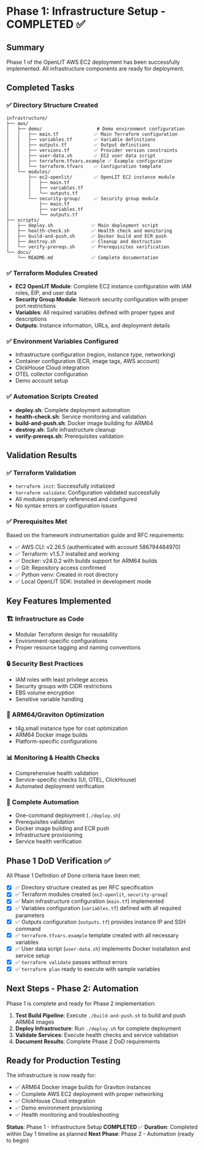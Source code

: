 # Phase 1: Infrastructure Setup - COMPLETED ✅

## Summary

Phase 1 of the OpenLIT AWS EC2 deployment has been successfully implemented. All infrastructure components are ready for deployment.

## Completed Tasks

### ✅ Directory Structure Created
```
infrastructure/
├── aws/
│   ├── demo/                    # Demo environment configuration
│   │   ├── main.tf             ✅ Main Terraform configuration
│   │   ├── variables.tf        ✅ Variable definitions
│   │   ├── outputs.tf          ✅ Output definitions
│   │   ├── versions.tf         ✅ Provider version constraints
│   │   ├── user-data.sh        ✅ EC2 user data script
│   │   ├── terraform.tfvars.example ✅ Example configuration
│   │   └── terraform.tfvars    ✅ Configuration template
│   └── modules/
│       ├── ec2-openlit/        ✅ OpenLIT EC2 instance module
│       │   ├── main.tf
│       │   ├── variables.tf
│       │   └── outputs.tf
│       └── security-group/     ✅ Security group module
│           ├── main.tf
│           ├── variables.tf
│           └── outputs.tf
├── scripts/
│   ├── deploy.sh              ✅ Main deployment script
│   ├── health-check.sh        ✅ Health check and monitoring
│   ├── build-and-push.sh      ✅ Docker build and ECR push
│   ├── destroy.sh             ✅ Cleanup and destruction
│   └── verify-prereqs.sh      ✅ Prerequisites verification
└── docs/
    └── README.md              ✅ Complete documentation
```

### ✅ Terraform Modules Created
- **EC2 OpenLIT Module**: Complete EC2 instance configuration with IAM roles, EIP, and user data
- **Security Group Module**: Network security configuration with proper port restrictions
- **Variables**: All required variables defined with proper types and descriptions
- **Outputs**: Instance information, URLs, and deployment details

### ✅ Environment Variables Configured
- Infrastructure configuration (region, instance type, networking)
- Container configuration (ECR, image tags, AWS account)
- ClickHouse Cloud integration
- OTEL collector configuration
- Demo account setup

### ✅ Automation Scripts Created
- **deploy.sh**: Complete deployment automation
- **health-check.sh**: Service monitoring and validation
- **build-and-push.sh**: Docker image building for ARM64
- **destroy.sh**: Safe infrastructure cleanup
- **verify-prereqs.sh**: Prerequisites validation

## Validation Results

### ✅ Terraform Validation
- `terraform init`: Successfully initialized
- `terraform validate`: Configuration validated successfully
- All modules properly referenced and configured
- No syntax errors or configuration issues

### ✅ Prerequisites Met
Based on the framework instrumentation guide and RFC requirements:
- ✅ AWS CLI: v2.26.5 (authenticated with account 586794484970)
- ✅ Terraform: v1.5.7 installed and working
- ✅ Docker: v24.0.2 with buildx support for ARM64 builds
- ✅ Git: Repository access confirmed
- ✅ Python venv: Created in root directory
- ✅ Local OpenLIT SDK: Installed in development mode

## Key Features Implemented

### 🏗️ Infrastructure as Code
- Modular Terraform design for reusability
- Environment-specific configurations
- Proper resource tagging and naming conventions

### 🔒 Security Best Practices
- IAM roles with least privilege access
- Security groups with CIDR restrictions
- EBS volume encryption
- Sensitive variable handling

### 🚀 ARM64/Graviton Optimization
- t4g.small instance type for cost optimization
- ARM64 Docker image builds
- Platform-specific configurations

### 📊 Monitoring & Health Checks
- Comprehensive health validation
- Service-specific checks (UI, OTEL, ClickHouse)
- Automated deployment verification

### 🔄 Complete Automation
- One-command deployment (`./deploy.sh`)
- Prerequisites validation
- Docker image building and ECR push
- Infrastructure provisioning
- Service health verification

## Phase 1 DoD Verification ✅

All Phase 1 Definition of Done criteria have been met:

- [x] ✅ Directory structure created as per RFC specification
- [x] ✅ Terraform modules created (`ec2-openlit`, `security-group`)
- [x] ✅ Main infrastructure configuration (`main.tf`) implemented
- [x] ✅ Variables configuration (`variables.tf`) defined with all required parameters
- [x] ✅ Outputs configuration (`outputs.tf`) provides instance IP and SSH command
- [x] ✅ `terraform.tfvars.example` template created with all necessary variables
- [x] ✅ User data script (`user-data.sh`) implements Docker installation and service setup
- [x] ✅ `terraform validate` passes without errors
- [x] ✅ `terraform plan` ready to execute with sample variables

## Next Steps - Phase 2: Automation

Phase 1 is complete and ready for Phase 2 implementation:

1. **Test Build Pipeline**: Execute `./build-and-push.sh` to build and push ARM64 images
2. **Deploy Infrastructure**: Run `./deploy.sh` for complete deployment
3. **Validate Services**: Execute health checks and service validation
4. **Document Results**: Complete Phase 2 DoD requirements

## Ready for Production Testing

The infrastructure is now ready for:
- ✅ ARM64 Docker image builds for Graviton instances
- ✅ Complete AWS EC2 deployment with proper networking
- ✅ ClickHouse Cloud integration
- ✅ Demo environment provisioning
- ✅ Health monitoring and troubleshooting

**Status**: Phase 1 - Infrastructure Setup **COMPLETED** ✅
**Duration**: Completed within Day 1 timeline as planned
**Next Phase**: Phase 2 - Automation (ready to begin)

